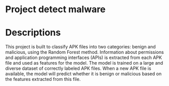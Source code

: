 # Project detect malware
# Descriptions
This project is built to classify APK files into two categories: benign and malicious, using the Random Forest method. Information about permissions and application programming interfaces (APIs) is extracted from each APK file and used as features for the model. The model is trained on a large and diverse dataset of correctly labeled APK files. When a new APK file is available, the model will predict whether it is benign or malicious based on the features extracted from this file.
